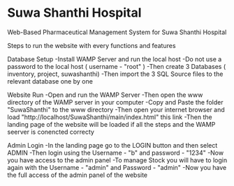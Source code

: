 # Suwa Shanthi Hospital
 Web-Based Pharmaceutical Management System for Suwa Shanthi Hospital
 
 Steps to run the website with every functions and features
 
 Database Setup
 -Install WAMP Server and run the local host
 -Do not use a password to the local host ( username - "root" )
 -Then create 3 Databases ( inventory, project, suwashanthi)
 -Then import the 3 SQL Source files to the relevant database one by one
 
 Website Run
 -Open and run the WAMP Server
 -Then open the www directory of the WAMP server in your computer
 -Copy and Paste the folder "SuwaShanthi" to the www directory
 -Then open your internet browser and load "http://localhost/SuwaShanthi/main/index.html" this link
 -Then the landing page of the website will be loaded if all the steps and the WAMP seerver is conencted correcty
 
 Admin Login
 -In the landing page go to the LOGIN button and then select ADMIN
 -Then login using the Username - "b" and password - "1234"
 -Now you have access to the admin panel
 -To manage Stock you will have to login again with the Username - "admin" and Password - "admin"
 -Now you have the full access of the admin panel of the website
